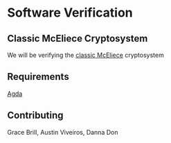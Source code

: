 # Software Verification

## Classic McEliece Cryptosystem
We will be verifying the [classic McEliece](https://en.wikipedia.org/wiki/McEliece_cryptosystem) cryptosystem

## Requirements
[Agda](https://github.com/agda/agda)


## Contributing
Grace Brill,
Austin Viveiros,
Danna Don
